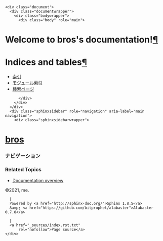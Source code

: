 <!DOCTYPE html PUBLIC "-//W3C//DTD XHTML 1.0 Transitional//EN"
  "http://www.w3.org/TR/xhtml1/DTD/xhtml1-transitional.dtd">

<html xmlns="http://www.w3.org/1999/xhtml" lang="ja">
  <head>
    <meta http-equiv="X-UA-Compatible" content="IE=Edge" />
    <meta http-equiv="Content-Type" content="text/html; charset=utf-8" />
    <title>Welcome to bros&#39;s documentation! &#8212; bros  ドキュメント</title>
    <link rel="stylesheet" href="_static/alabaster.css" type="text/css" />
    <link rel="stylesheet" href="_static/pygments.css" type="text/css" />
    <script type="text/javascript" id="documentation_options" data-url_root="./" src="_static/documentation_options.js"></script>
    <script type="text/javascript" src="_static/jquery.js"></script>
    <script type="text/javascript" src="_static/underscore.js"></script>
    <script type="text/javascript" src="_static/doctools.js"></script>
    <script type="text/javascript" src="_static/language_data.js"></script>
    <script type="text/javascript" src="_static/translations.js"></script>
    <link rel="index" title="索引" href="genindex.html" />
    <link rel="search" title="検索" href="search.html" />

  <link rel="stylesheet" href="_static/custom.css" type="text/css" />

  <meta name="viewport" content="width=device-width, initial-scale=0.9, maximum-scale=0.9" />

  </head><body>


    <div class="document">
      <div class="documentwrapper">
        <div class="bodywrapper">
          <div class="body" role="main">

  <div class="section" id="welcome-to-bros-s-documentation">
<h1>Welcome to bros's documentation!<a class="headerlink" href="#welcome-to-bros-s-documentation" title="このヘッドラインへのパーマリンク">¶</a></h1>
<div class="toctree-wrapper compound">
</div>
</div>
<div class="section" id="indices-and-tables">
<h1>Indices and tables<a class="headerlink" href="#indices-and-tables" title="このヘッドラインへのパーマリンク">¶</a></h1>
<ul class="simple">
<li><a class="reference internal" href="genindex.html"><span class="std std-ref">索引</span></a></li>
<li><a class="reference internal" href="py-modindex.html"><span class="std std-ref">モジュール索引</span></a></li>
<li><a class="reference internal" href="search.html"><span class="std std-ref">検索ページ</span></a></li>
</ul>
</div>


          </div>
        </div>
      </div>
      <div class="sphinxsidebar" role="navigation" aria-label="main navigation">
        <div class="sphinxsidebarwrapper">
<h1 class="logo"><a href="#">bros</a></h1>








<h3>ナビゲーション</h3>

<div class="relations">
<h3>Related Topics</h3>
<ul>
  <li><a href="#">Documentation overview</a><ul>
  </ul></li>
</ul>
</div>
<div id="searchbox" style="display: none" role="search">
  <h3>クイック検索</h3>
    <div class="searchformwrapper">
    <form class="search" action="search.html" method="get">
      <input type="text" name="q" />
      <input type="submit" value="検索" />
      <input type="hidden" name="check_keywords" value="yes" />
      <input type="hidden" name="area" value="default" />
    </form>
    </div>
</div>
<script type="text/javascript">$('#searchbox').show(0);</script>
        </div>
      </div>
      <div class="clearer"></div>
    </div>
    <div class="footer">
      &copy;2021, me.

      |
      Powered by <a href="http://sphinx-doc.org/">Sphinx 1.8.5</a>
      &amp; <a href="https://github.com/bitprophet/alabaster">Alabaster 0.7.8</a>

      |
      <a href="_sources/index.rst.txt"
          rel="nofollow">Page source</a>
    </div>




  </body>
